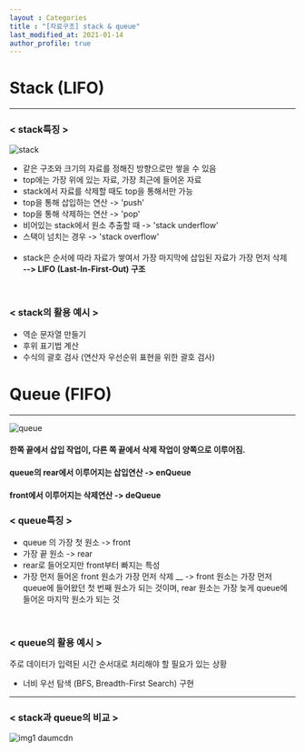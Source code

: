 ```yaml
---
layout : Categories
title : "[자료구조] stack & queue"
last_modified_at: 2021-01-14
author_profile: true
---
```



# Stack (LIFO)
*****
### __< stack특징 >__

![stack](https://user-images.githubusercontent.com/90206705/149521899-41f95b57-ed56-4771-91e4-eefdcc1e434e.jpg)

+ 같은 구조와 크기의 자료를 정해진 방향으로만 쌓을 수 있음
+ top에는 가장 위에 있는 자료, 가장 최근에 들어온 자료
+ stack에서 자료를 삭제할 때도 top을 통해서만 가능
+ top을 통해 삽입하는 연산 -> 'push'
+ top을 통해 삭제하는 연산 -> 'pop'
+ 비어있는 stack에서 원소 추출할 때 -> 'stack underflow'
+ 스택이 넘치는 경우 -> 'stack overflow'
<br><br/>
+ stack은 순서에 따라 자료가 쌓여서 가장 마지막에 삽입된 자료가 가장 먼저 삭제 <br/>
__--> LIFO (Last-In-First-Out) 구조__
<br/>

### __< stack의 활용 예시 >__
- 역순 문자열 만들기
- 후위 표기법 계산
- 수식의 괄호 검사 (연산자 우선순위 표현을 위한 괄호 검사)


# Queue (FIFO)
****
![queue](https://user-images.githubusercontent.com/90206705/149521916-e7bf9539-e7d7-4422-a1cf-cead1ccc0e82.jpg)

#### 한쪽 끝에서 삽입 작업이, 다른 쪽 끝에서 삭제 작업이 양쪽으로 이루어짐. <br/>
#### queue의 rear에서 이루어지는 삽입연산 -> enQueue
#### front에서 이루어지는 삭제연산 -> deQueue


### __< queue특징 >__
- queue 의 가장 첫 원소 -> front
- 가장 끝 원소 -> rear
- rear로 들어오지만 front부터 빠지는 특성
- 가장 먼저 들어온 front 원소가 가장 먼저 삭제 
__ -> front 원소는 가장 먼저 queue에 들어왔던 첫 번째 원소가 되는 것이며, rear 원소는 가장 늦게 queue에 들어온 마지막 원소가 되는 것

<br/>

### __< queue의 활용 예시 >__
주로 데이터가 입력된 시간 순서대로 처리해야 할 필요가 있는 상황
- 너비 우선 탐색 (BFS, Breadth-First Search) 구현


********

### < stack과 queue의 비교 >
![img1 daumcdn](https://user-images.githubusercontent.com/90206705/149522118-4df4c75b-5369-432a-9bd4-447995e06d38.png)




